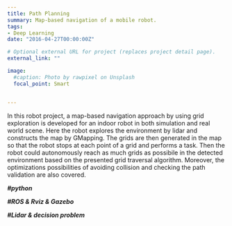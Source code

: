 ```yaml
---
title: Path Planning
summary: Map-based navigation of a mobile robot.
tags:
- Deep Learning
date: "2016-04-27T00:00:00Z"

# Optional external URL for project (replaces project detail page).
external_link: ""

image:
  #caption: Photo by rawpixel on Unsplash
  focal_point: Smart


---
```


In this robot project, a map-based navigation approach by using grid exploration is developed for an indoor robot in both simulation and real world scene. Here the robot explores the environment by lidar and constructs the map by GMapping. The grids are then generated in the map so that the robot stops at each point of a grid and performs a task. Then the robot could autonomously reach as much grids as possibile in the detected environment based on the presented grid traversal algorithm. Moreover, the optimizations possibilities of avoiding collision and checking the path validation are also covered. 

***#python***

***#ROS & Rviz & Gazebo***

***#Lidar & decision problem***

